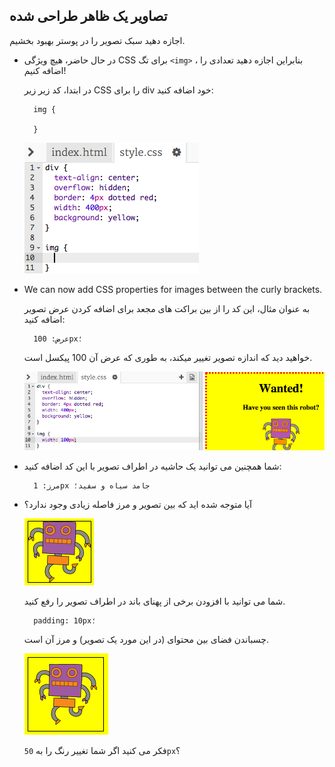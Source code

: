 ## تصاویر یک ظاهر طراحی شده

اجازه دهید سبک تصویر را در پوستر بهبود بخشیم.

+ در حال حاضر، هیچ ویژگی CSS برای تگ `<img>` ، بنابراین اجازه دهید تعدادی را اضافه کنیم!
    
    در ابتدا، کد زیر زیر CSS را برای div خود اضافه کنید:
    
        img {
        
        }
        
    
    ![تصویری](images/wanted-img-css.png)

+ We can now add CSS properties for images between the curly brackets.
    
    به عنوان مثال، این کد را از بین براکت های مجعد برای اضافه کردن عرض تصویر اضافه کنید:
    
        عرض: 100px؛
        
    
    خواهید دید که اندازه تصویر تغییر میکند، به طوری که عرض آن 100 پیکسل است.
    
    ![تصویری](images/wanted-img-width.png)

+ شما همچنین می توانید یک حاشیه در اطراف تصویر با این کد اضافه کنید:
    
        مرز: 1px جامد سیاه و سفید؛
        

+ آیا متوجه شده اید که بین تصویر و مرز فاصله زیادی وجود ندارد؟
    
    ![تصویری](images/wanted-img-border.png)
    
    شما می توانید با افزودن برخی از پهنای باند در اطراف تصویر را رفع کنید.
    
        padding: 10px؛
        
    
    چسباندن فضای بین محتوای (در این مورد یک تصویر) و مرز آن است.
    
    ![تصویری](images/wanted-img-padding.png)
    
    فکر می کنید اگر شما تغییر رنگ را به `50px`؟